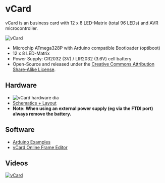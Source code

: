 # vCard
vCard is an business card with 12 x 8 LED-Matrix (total 96 LEDs) and AVR microcontroller.

![vCard](https://github.com/watterott/vCard/raw/master/hardware/vCard_v10.jpg)

* Microchip ATmega328P with Arduino compatible Bootloader (optiboot)
* 12 x 8 LED-Matrix
* Power Supply: CR2032 (3V) / LIR2032 (3.6V) cell battery
* Open-Source and released under the [Creative Commons Attribution Share-Alike License](https://creativecommons.org/licenses/by-sa/4.0/).


## Hardware
* ![vCard hardware dia](https://github.com/watterott/vCard/raw/master/hardware/hw_dia.png)
* [Schematics + Layout](https://github.com/watterott/vCard/tree/master/hardware)
* **Note: When using an external power supply (eg via the FTDI port) always remove the battery.**


## Software
* [Arduino Examples](https://github.com/watterott/vCard/tree/master/software)
* [vCard Online Frame Editor](http://vcard.pipefishbook.com/)


## Videos
[![vCard](http://img.youtube.com/vi/DOjuRTCZP2k/0.jpg)](https://www.youtube.com/watch?v=DOjuRTCZP2k)
